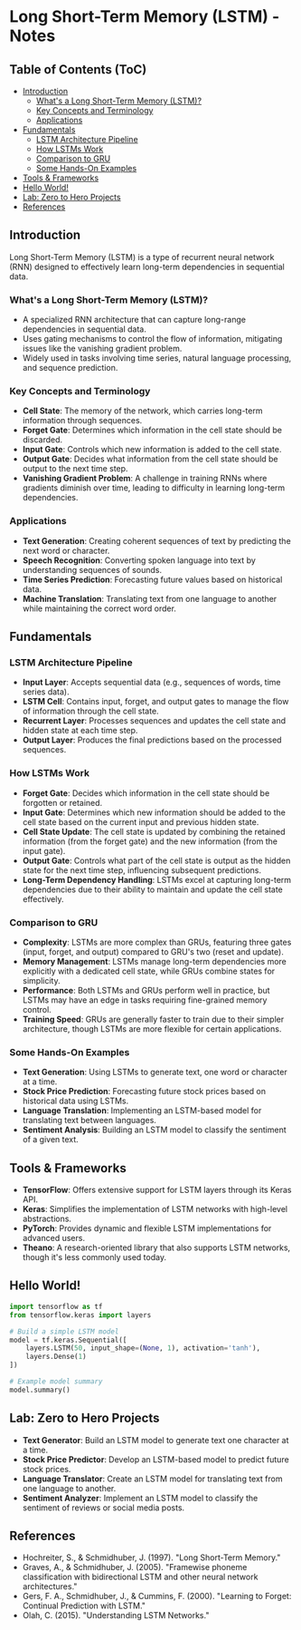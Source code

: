 # Long Short-Term Memory (LSTM) - Notes

## Table of Contents (ToC)
  - [Introduction](#introduction)
    - [What's a Long Short-Term Memory (LSTM)?](#whats-a-long-short-term-memory-lstm)
    - [Key Concepts and Terminology](#key-concepts-and-terminology)
    - [Applications](#applications)
  - [Fundamentals](#fundamentals)
    - [LSTM Architecture Pipeline](#lstm-architecture-pipeline)
    - [How LSTMs Work](#how-lstms-work)
    - [Comparison to GRU](#comparison-to-gru)
    - [Some Hands-On Examples](#some-hands-on-examples)
  - [Tools \& Frameworks](#tools--frameworks)
  - [Hello World!](#hello-world)
  - [Lab: Zero to Hero Projects](#lab-zero-to-hero-projects)
  - [References](#references)

## Introduction
Long Short-Term Memory (LSTM) is a type of recurrent neural network (RNN) designed to effectively learn long-term dependencies in sequential data.

### What's a Long Short-Term Memory (LSTM)?
- A specialized RNN architecture that can capture long-range dependencies in sequential data.
- Uses gating mechanisms to control the flow of information, mitigating issues like the vanishing gradient problem.
- Widely used in tasks involving time series, natural language processing, and sequence prediction.

### Key Concepts and Terminology
- **Cell State**: The memory of the network, which carries long-term information through sequences.
- **Forget Gate**: Determines which information in the cell state should be discarded.
- **Input Gate**: Controls which new information is added to the cell state.
- **Output Gate**: Decides what information from the cell state should be output to the next time step.
- **Vanishing Gradient Problem**: A challenge in training RNNs where gradients diminish over time, leading to difficulty in learning long-term dependencies.

### Applications
- **Text Generation**: Creating coherent sequences of text by predicting the next word or character.
- **Speech Recognition**: Converting spoken language into text by understanding sequences of sounds.
- **Time Series Prediction**: Forecasting future values based on historical data.
- **Machine Translation**: Translating text from one language to another while maintaining the correct word order.

## Fundamentals

### LSTM Architecture Pipeline
- **Input Layer**: Accepts sequential data (e.g., sequences of words, time series data).
- **LSTM Cell**: Contains input, forget, and output gates to manage the flow of information through the cell state.
- **Recurrent Layer**: Processes sequences and updates the cell state and hidden state at each time step.
- **Output Layer**: Produces the final predictions based on the processed sequences.

### How LSTMs Work
- **Forget Gate**: Decides which information in the cell state should be forgotten or retained.
- **Input Gate**: Determines which new information should be added to the cell state based on the current input and previous hidden state.
- **Cell State Update**: The cell state is updated by combining the retained information (from the forget gate) and the new information (from the input gate).
- **Output Gate**: Controls what part of the cell state is output as the hidden state for the next time step, influencing subsequent predictions.
- **Long-Term Dependency Handling**: LSTMs excel at capturing long-term dependencies due to their ability to maintain and update the cell state effectively.

### Comparison to GRU
- **Complexity**: LSTMs are more complex than GRUs, featuring three gates (input, forget, and output) compared to GRU's two (reset and update).
- **Memory Management**: LSTMs manage long-term dependencies more explicitly with a dedicated cell state, while GRUs combine states for simplicity.
- **Performance**: Both LSTMs and GRUs perform well in practice, but LSTMs may have an edge in tasks requiring fine-grained memory control.
- **Training Speed**: GRUs are generally faster to train due to their simpler architecture, though LSTMs are more flexible for certain applications.

### Some Hands-On Examples
- **Text Generation**: Using LSTMs to generate text, one word or character at a time.
- **Stock Price Prediction**: Forecasting future stock prices based on historical data using LSTMs.
- **Language Translation**: Implementing an LSTM-based model for translating text between languages.
- **Sentiment Analysis**: Building an LSTM model to classify the sentiment of a given text.

## Tools & Frameworks
- **TensorFlow**: Offers extensive support for LSTM layers through its Keras API.
- **Keras**: Simplifies the implementation of LSTM networks with high-level abstractions.
- **PyTorch**: Provides dynamic and flexible LSTM implementations for advanced users.
- **Theano**: A research-oriented library that also supports LSTM networks, though it's less commonly used today.

## Hello World!
```python
import tensorflow as tf
from tensorflow.keras import layers

# Build a simple LSTM model
model = tf.keras.Sequential([
    layers.LSTM(50, input_shape=(None, 1), activation='tanh'),
    layers.Dense(1)
])

# Example model summary
model.summary()
```

## Lab: Zero to Hero Projects
- **Text Generator**: Build an LSTM model to generate text one character at a time.
- **Stock Price Predictor**: Develop an LSTM-based model to predict future stock prices.
- **Language Translator**: Create an LSTM model for translating text from one language to another.
- **Sentiment Analyzer**: Implement an LSTM model to classify the sentiment of reviews or social media posts.

## References
- Hochreiter, S., & Schmidhuber, J. (1997). "Long Short-Term Memory."
- Graves, A., & Schmidhuber, J. (2005). "Framewise phoneme classification with bidirectional LSTM and other neural network architectures."
- Gers, F. A., Schmidhuber, J., & Cummins, F. (2000). "Learning to Forget: Continual Prediction with LSTM."
- Olah, C. (2015). "Understanding LSTM Networks."
